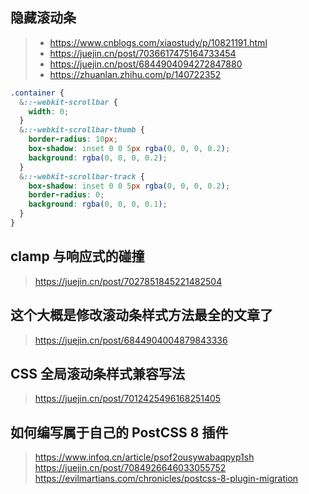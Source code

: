 ## 隐藏滚动条

> - https://www.cnblogs.com/xiaostudy/p/10821191.html
> - https://juejin.cn/post/7036617475164733454
> - https://juejin.cn/post/6844904094272847880
> - https://zhuanlan.zhihu.com/p/140722352

```scss
.container {
  &::-webkit-scrollbar {
    width: 0;
  }
  &::-webkit-scrollbar-thumb {
    border-radius: 10px;
    box-shadow: inset 0 0 5px rgba(0, 0, 0, 0.2);
    background: rgba(0, 0, 0, 0.2);
  }
  &::-webkit-scrollbar-track {
    box-shadow: inset 0 0 5px rgba(0, 0, 0, 0.2);
    border-radius: 0;
    background: rgba(0, 0, 0, 0.1);
  }
}
```

## clamp 与响应式的碰撞

> https://juejin.cn/post/7027851845221482504

## 这个大概是修改滚动条样式方法最全的文章了

> https://juejin.cn/post/6844904004879843336

## CSS 全局滚动条样式兼容写法

> https://juejin.cn/post/7012425496168251405

## 如何编写属于自己的 PostCSS 8 插件

> https://www.infoq.cn/article/psof2ousywabaqpyp1sh
> https://juejin.cn/post/7084926646033055752
> https://evilmartians.com/chronicles/postcss-8-plugin-migration
